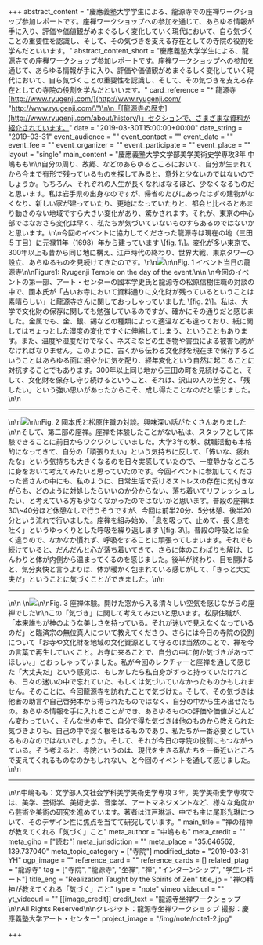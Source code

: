 +++
abstract_content = "慶應義塾大学学生による、龍源寺での座禅ワークショップ参加レポートです。座禅ワークショップへの参加を通じて、あらゆる情報が手に入り、評価や価値観がめまぐるしく変化していく現代において、自ら気づくことの重要性を認識し、そして、その気づきを支える存在としての寺院の役割を学んだといいます。"
abstract_content_short = "慶應義塾大学学生による、龍源寺での座禅ワークショップ参加レポートです。座禅ワークショップへの参加を通じて、あらゆる情報が手に入り、評価や価値観がめまぐるしく変化していく現代において、自ら気づくことの重要性を認識し、そして、その気づきを支える存在としての寺院の役割を学んだといいます。"
card_reference = "* 龍源寺 [http://www.ryugenji.com/](http://www.ryugenji.com/ \"http://www.ryugenji.com/\")\n\n「[龍源寺の歴史](http://www.ryugenji.com/about/history/)」セクションで、さまざまな資料が紹介されています。"
date = "2019-03-30T15:00:00+00:00"
date_string = "2019-03-31"
event_audience = ""
event_contact = ""
event_date = ""
event_fee = ""
event_organizer = ""
event_participate = ""
event_place = ""
layout = "single"
main_content = "慶應義塾大学文学部美学美術史学専攻3年 中嶋もも\n\n自分の周り、故郷、などのあらゆるところにおいて、自分が生まれてから今まで有形で残っているものを探してみると、意外と少ないのではないのでしょうか。もちろん、それぞれの人生が長くなればなるほど、少なくなるものだと思います。私は岩手県の出身なのですが、帰省のたびにあったはずの建物がなくなり、新しい家が建っていたり、更地になっていたりと、都会と比べるとあまり動きのない地域ですら大きい変化があり、驚かされます。それが、東京の中心部ではなおさら変化は早く、私たちが気づいていないものすらあるのではないかと思います。\n\n今回のイベントに協力してくださった龍源寺は現在の地（三田５丁目）に元禄11年（1698）年から建っています \\[fig. 1\\]。変化が多い東京で、300年以上も昔から同じ地に構え、江戸時代の終わり、世界大戦、東京タワーの設立、あらゆるものを見続けてきたのです。\n\n![](/img/note/note1-1.jpg)\n\nFig. 1 イベント当日の龍源寺\n\nFigure1: Ryugenji Temple on the day of the event.\n\n  \n今回のイベントの第一部、アート・センターの國本学史氏と龍源寺の松原信樹住職の対談の中で、國本氏が「古いお寺において資料通りに文化財が残っているということは素晴らしい」と龍源寺さんに関しておっしゃっていました \\[fig. 2\\]。私は、大学で文化財の保存に関しても勉強しているのですが、確かにその通りだと感じました。金属でも、金、銀、錫などの種類によって適温なども違っており、紙に関してはちょっとした湿度の変化ですぐに伸縮してしまう、ということもあります。また、温度や湿度だけでなく、ネズミなどの生き物や害虫による被害も防がなければなりません。このように、古くから伝わる文化財を現在まで保存するということはあらゆる面に細やかに気を配り、経年変化という自然に起こることに対抗することでもあります。300年以上同じ地から三田の町を見続けること、そして、文化財を保存し守り続けるということ、それは、沢山の人の苦労と、「残したい」という強い思いがあったからこそ、成し得たことなのだと感じました。\n\n<hr>\n\n![](/img/note/note1-2.jpg)\n\nFig. 2 國本氏と松原住職の対談。興味深い話がたくさんありました\n\nそして、第二部の座禅。座禅を体験したことがない私は、スタッフとして体験できることに前日からワクワクしていました。大学3年の秋、就職活動も本格的になってきて、自分の「頑張りたい」という気持ちに反して、「怖いな、疲れたな」という気持ちも大きくなるのを日々実感していたので、一度静かなところに身をおいて考えてみたいと思っていたのです。今回イベントに参加してくださった皆さんの中にも、私のように、日常生活で受けるストレスの存在に気付きながらも、どのように対処したらいいのか分からない、落ち着いてリフレッシュしたい、と考えている方も少なくなかったのではないかと思います。普段の座禅は30\\~40分ほど休憩なしで行うそうですが、今回は前半20分、5分休憩、後半20分という流れで行いました。座禅を組み始め、「息を吸って、止めて、長く息を吐く」というゆっくりとした呼吸を繰り返します \\[fig. 3\\]。普段の呼吸とは全く違うので、なかなか慣れず、呼吸をすることに頑張ってしまいます。それでも続けていると、だんだんと心が落ち着いてきて、さらに体のこわばりも解け、じんわりと体が内側から温まってくるのを感じました。後半が終わり、目を開けると、気分爽快と言うよりは、体が暖かく包まれている感じがして、「きっと大丈夫だ」ということに気づくことができました。\n\n<hr>\n\n  \n![](/img/note/note1-3.JPG)\n\nFig. 3 座禅体験。開けた窓から入る清々しい空気を感じながらの座禅でした\n\nこの「気づき」に関して考えてみたいと思います。松原住職が、「本来誰もが神のような美しさを持っている。それが迷いで見えなくなっているのだ」と臨済宗の無位真人について教えてくださり、さらには今日の寺院の役割について「お寺や文化財を地域の文化資源として守るのは当然のことで、禅を今の言葉で再生していくこと。お寺に来ることで、自分の中に何か気づきがあってほしい。」とおっしゃっていました。私が今回のレクチャーと座禅を通して感じた「大丈夫だ」という感覚は、もしかしたら私自身がずっと持っていたけれども、日々の迷いの中で忘れていた、もしくは気づいていなかったものかもしれません。そのことに、今回龍源寺を訪れたことで気づけた。そして、その気づきは他者の助言や自己啓発本から得られたものではなく、自分の中から生み出せたもの。あらゆる情報を手に入れることができ、あらゆるものの評価や価値がどんどん変わっていく、そんな世の中で、自分で得た気づきは他のものから教えられた気づきよりも、自己の中で深く根をはるものであり、私たちが一番必要としているものなのではないでしょうか。そして、それが今日の寺院の役割にもつながっている。そう考えると、寺院というのは、現代を生きる私たちを一番近いところで支えてくれるものなのかもしれない、と今回のイベントを通して感じました。\n\n<hr>\n\n中嶋もも：文学部人文社会学科美学美術史学専攻３年。美学美術史学専攻では、美学、芸術学、美術史学、音楽学、アートマネジメントなど、様々な角度から芸術や美術の研究を進めています。著者は江戸琳派、中でも主に尾形光琳について、そのデザイン性に焦点を当てて研究しています。"
main_title = "禅の精神が教えてくれる「気づく」こと"
meta_author = "中嶋もも"
meta_credit = ""
meta_giho = ["読む"]
meta_jurisdiction = ""
meta_place = "35.646562, 139.737040"
meta_topic_category = ["寺院"]
modified_date = "2019-03-31 YH"
ogp_image = ""
reference_card = ""
reference_cards = []
related_ptag = "龍源寺"
tag = ["寺院", "龍源寺", "坐禅", "禅", "インターンシップ", "学生レポート"]
title_eng = "Realization Taught by the Spirits of Zen"
title_jp = "禅の精神が教えてくれる「気づく」こと"
type = "note"
vimeo_videourl = ""
yt_videourl = ""
[[image_credit]]
credit_text = "龍源寺坐禅ワークショップ\n\nAll Rights Reserved\n\nクレジット：龍源寺坐禅ワークショップ 撮影：慶應義塾大学アート・センター"
project_image = "/img/note/note1-2.jpg"

+++
